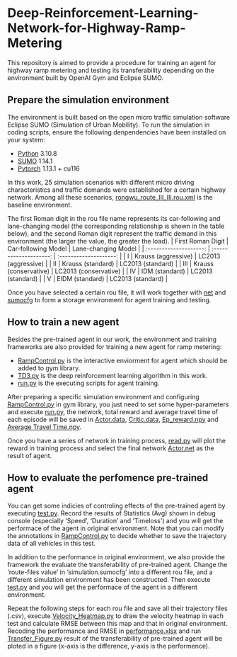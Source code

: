 # Deep-Reinforcement-Learning-Network-for-Highway-Ramp-Metering
This repository is aimed to provide a procedure for training an agent for highway ramp metering and testing its transferability depending on the environment built by OpenAI Gym and Eclipse SUMO.

## Prepare the simulation environment
The environment is built based on the open micro traffic simulation software Eclipse SUMO (Simulation of Urban Mobility). To run the simulation in coding scripts, ensure the following denpendencies have been installed on your system:
* [Python](https://www.python.org/) 3.10.8
* [SUMO](https://eclipse.dev/sumo/) 1.14.1
* [Pytorch](https://pytorch.org/) 1.13.1 + cu116

In this work, 25 simulation scenarios with different micro driving characteristics and traffic demands were established for a certain highway network. Among all these scenarios, 
[rongwu_route_III_III.rou.xml](https://github.com/YuHan-Research-Group-SEU/Deep-Reinforcement-Learning-Network-for-Highway-Ramp-Metering/blob/main/Simulation/rongwu_route_III_III.rou.xml) is the baseline environment.  

The first Roman digit in the rou file name represents its car-following and lane-changing model (the corresponding relationship is shown in the table below), and the second Roman digit represent the traffic demand in this environment (the larger the value, the greater the load).
| First Roman Digit      | Car-following Model    | Lane-changing Model    |
| :--------------------: | :--------------------: | :--------------------: |
| I                      | Krauss (aggressive)    | LC2013 (aggressive)    |
| II                     | Krauss (standard)      | LC2013 (standard)      |
| III                    | Krauss (conservative)  | LC2013 (conservative)  |
| IV                     | IDM (standard)         | LC2013 (standard)      |
| V                      | EIDM (standard)        | LC2013 (standard)      |

Once you have selected a certain rou file, it will work together with [net](https://github.com/YuHan-Research-Group-SEU/Deep-Reinforcement-Learning-Network-for-Highway-Ramp-Metering/blob/main/Simulation/rongwu.net.xml)
and [sumocfg](https://github.com/YuHan-Research-Group-SEU/Deep-Reinforcement-Learning-Network-for-Highway-Ramp-Metering/blob/main/Simulation/simulation.sumocfg) to form a storage environment for agent training and testing. 

## How to train a new agent
Besides the pre-trained agent in our work, the environment and training frameworks are also provided for training a new agent for ramp metering:  
* [RampControl.py](https://github.com/YuHan-Research-Group-SEU/Deep-Reinforcement-Learning-Network-for-Highway-Ramp-Metering/blob/main/Env/RampControl.py) is the interactive enviorment for agent which should be added to gym library.
* [TD3.py](https://github.com/YuHan-Research-Group-SEU/Deep-Reinforcement-Learning-Network-for-Highway-Ramp-Metering/blob/main/Model%20and%20Training/TD3.py) is the deep reinforcement learning algorithm in this work.
* [run.py](https://github.com/YuHan-Research-Group-SEU/Deep-Reinforcement-Learning-Network-for-Highway-Ramp-Metering/blob/main/Model%20and%20Training/run.py) is the executing scripts for agent training.

After preparing a specific simulation environment and configuring [RampControl.py](https://github.com/YuHan-Research-Group-SEU/Deep-Reinforcement-Learning-Network-for-Highway-Ramp-Metering/blob/main/Env/RampControl.py) in gym library, you just 
need to set some hyper-parameters and execute [run.py](https://github.com/YuHan-Research-Group-SEU/Deep-Reinforcement-Learning-Network-for-Highway-Ramp-Metering/blob/main/Model%20and%20Training/run.py), the network, total reward and average travel time of each episode will be saved 
in [Actor.data](https://github.com/YuHan-Research-Group-SEU/Deep-Reinforcement-Learning-Network-for-Highway-Ramp-Metering/blob/main/Results/Actor.data), [Critic.data](https://github.com/YuHan-Research-Group-SEU/Deep-Reinforcement-Learning-Network-for-Highway-Ramp-Metering/blob/main/Results/Critic.data), 
[Ep_reward.npy](https://github.com/YuHan-Research-Group-SEU/Deep-Reinforcement-Learning-Network-for-Highway-Ramp-Metering/blob/main/Results/Ep_Reward.npy) and [Average Travel Time.npy](https://github.com/YuHan-Research-Group-SEU/Deep-Reinforcement-Learning-Network-for-Highway-Ramp-Metering/blob/main/Results/Average%20Travel%20Time.npy).

Once you have a series of network in training process, [read.py](https://github.com/YuHan-Research-Group-SEU/Deep-Reinforcement-Learning-Network-for-Highway-Ramp-Metering/blob/main/Read%20and%20Test/read.py) will plot the reward in training process and select the final network 
[Actor.net](https://github.com/YuHan-Research-Group-SEU/Deep-Reinforcement-Learning-Network-for-Highway-Ramp-Metering/blob/main/Results/Actor.net) as the result of agent.

## How to evaluate the perfomence pre-trained agent
You can get some indicies of controling effects of the pre-trained agent by executing [test.py](https://github.com/YuHan-Research-Group-SEU/Deep-Reinforcement-Learning-Network-for-Highway-Ramp-Metering/blob/main/Read%20and%20Test/test.py). Record the results of Statistics (Avg) shown in debug console (especially ‘Speed’, ‘Duration’ and ‘Timeloss’) 
and you will get the performace of the agent in original environment. Note that you can modify the annotations in [RampControl.py](https://github.com/YuHan-Research-Group-SEU/Deep-Reinforcement-Learning-Network-for-Highway-Ramp-Metering/blob/main/Env/RampControl.py) to decide whether to save the trajectory data of all vehicles in this test.  

In addition to the performance in original environment, we also provide the framework the evaluate the transferability of pre-trained agent. Change the ‘route-files value’ in ‘simulation.sumocfg’  into a different rou file, and a different simulation environment has been constructed. Then 
execute [test.py](https://github.com/YuHan-Research-Group-SEU/Deep-Reinforcement-Learning-Network-for-Highway-Ramp-Metering/blob/main/Read%20and%20Test/test.py) and you will get the performace of the agent in a different environment. 

Repeat the following steps for each rou file and save all their trajectory files (.csv), execute [Velocity_Heatmap.py](https://github.com/YuHan-Research-Group-SEU/Deep-Reinforcement-Learning-Network-for-Highway-Ramp-Metering/blob/main/Transferability%20Test/Velocity_Heatmap.py) to draw the velocity heatmap in each test and calculate RMSE between this map and 
that in original environment. Recoding the performance and RMSE in [performance.xlsx](https://github.com/YuHan-Research-Group-SEU/Deep-Reinforcement-Learning-Network-for-Highway-Ramp-Metering/blob/main/Transferability%20Test/Performance.xlsx) and run [Transfer_Figure.py](https://github.com/YuHan-Research-Group-SEU/Deep-Reinforcement-Learning-Network-for-Highway-Ramp-Metering/blob/main/Transferability%20Test/Transfer_Figure.py) 
result of the transferability of pre-trained agent will be ploted in a figure (x-axis is the difference, y-axis is the performence).
